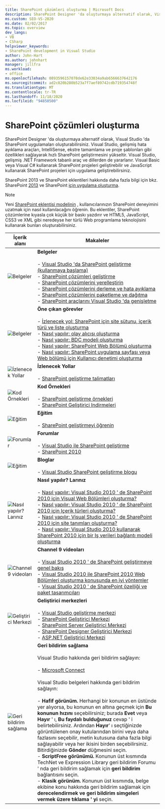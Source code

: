 ```yaml
---
title: SharePoint çözümleri oluşturma | Microsoft Docs
description: SharePoint Designer 'da oluşturmaya alternatif olarak, Visual Studio 'da SharePoint uygulamaları oluşturun.
ms.custom: SEO-VS-2020
ms.date: 02/02/2017
ms.topic: overview
dev_langs:
- VB
- CSharp
helpviewer_keywords:
- SharePoint development in Visual Studio
author: John-Hart
ms.author: johnhart
manager: jillfra
ms.workload:
- office
ms.openlocfilehash: 0893596157078de62e33034a9ab6566637642176
ms.sourcegitcommit: ad2c820b280b523a7f7aef89742cdb719354748f
ms.translationtype: MT
ms.contentlocale: tr-TR
ms.lasthandoff: 11/18/2020
ms.locfileid: "94850500"
---
```

# <a name="create-sharepoint-solutions"></a>SharePoint çözümleri oluşturma
  SharePoint Designer 'da oluşturmaya alternatif olarak, Visual Studio 'da SharePoint uygulamaları oluşturabilirsiniz. Visual Studio, gelişmiş hata ayıklama araçları, IntelliSense, ekstre tamamlama ve proje şablonları gibi özellikleri sağlayarak hızlı SharePoint geliştirmesini yükseltir. Visual Studio, gelişmiş .NET Framework tabanlı araç ve dillerden de yararlanır. Visual Basic veya Visual C# kullanarak SharePoint projeleri geliştirebilir ve JavaScript kullanarak SharePoint projeleri için uygulama geliştirebilirsiniz.

 SharePoint 2013 ve SharePoint eklentileri hakkında daha fazla bilgi için bkz. SharePoint [2013](https://www.microsoft.com/microsoft-365/previous-versions/microsoft-sharepoint-2013) ve SharePoint [için uygulama oluşturma](/sharepoint/dev/sp-add-ins/sharepoint-add-ins).

> [!NOTE]
> Yeni [SharePoint eklentisi modelinin](/sharepoint/dev/sp-add-ins/sharepoint-add-ins) , kullanıcılarınızın SharePoint deneyimini uzatmak için nasıl kullanılacağını öğrenin. Bu eklentiler, SharePoint çözümlerine kıyasla çok küçük bir baskı yazdırır ve HTML5, JavaScript, CSS3 ve XML gibi neredeyse her türlü Web programlama teknolojisini kullanarak bunları oluşturabilirsiniz.

|İçerik alanı|Makaleler|
|-|-|
|![Belgeler](../sharepoint/media/vs-icon-documentation.gif "Belgeler")|**Belgeler**<br /><br /> -   [Visual Studio 'da SharePoint geliştirme &#40;kullanmaya başlama&#41;](../sharepoint/getting-started-sharepoint-development-in-visual-studio.md)<br />-   [SharePoint çözümleri geliştirme](../sharepoint/developing-sharepoint-solutions.md)<br />-   [SharePoint çözümlerini yerelleştirin](../sharepoint/localizing-sharepoint-solutions.md)<br />-   [SharePoint çözümlerini derleme ve hata ayıklama](../sharepoint/building-and-debugging-sharepoint-solutions.md)<br />-   [SharePoint çözümlerini paketleme ve dağıtma](../sharepoint/packaging-and-deploying-sharepoint-solutions.md)<br />-   [SharePoint araçlarını Visual Studio 'da genişletme](../sharepoint/extending-the-sharepoint-tools-in-visual-studio.md)|
|![Belgeler](../sharepoint/media/vs-icon-documentation.gif "Belgeler")|**Öne çıkan görevler**<br /><br /> -   [İzlenecek yol: SharePoint için site sütunu, içerik türü ve liste oluşturma](../sharepoint/walkthrough-create-a-site-column-content-type-and-list-for-sharepoint.md)<br />-   [Nasıl yapılır: olay alıcısı oluşturma](../sharepoint/how-to-create-an-event-receiver.md)<br />-   [Nasıl yapılır: BDC modeli oluşturma](../sharepoint/how-to-create-a-bdc-model.md)<br />-   [Nasıl yapılır: SharePoint Web Bölümü oluşturma](../sharepoint/how-to-create-a-sharepoint-web-part.md)<br />-   [Nasıl yapılır: SharePoint uygulama sayfası veya Web bölümü için Kullanıcı denetimi oluşturma](../sharepoint/how-to-create-a-user-control-for-a-sharepoint-application-page-or-web-part.md)|
|![İzlenecek Yollar](../sharepoint/media/vs-icon-walkthroughs.gif "İzlenecek Yollar")|**İzlenecek Yollar**<br /><br /> -   [SharePoint geliştirme talimatları](../sharepoint/sharepoint-development-walkthroughs.md)|
|![Kod Örnekleri](../sharepoint/media/vs-icon-codesamples.gif "Kod Örnekleri")|**Kod Örnekleri**<br /><br /> -   [SharePoint geliştirme örnekleri](../sharepoint/sharepoint-development-samples.md)<br />-   [SharePoint Geliştirici Indirmeleri](/sharepoint/dev/)|
|![Eğitim](../sharepoint/media/vs-icon-training.gif "Eğitim")|**Eğitim**<br /><br /> -   [SharePoint geliştirmeyi öğrenin](/sharepoint/dev/)|
|![Forumlar](../sharepoint/media/vs-icon-forums.gif "Forumlar")|**Forumlar**<br /><br /> -   [Visual Studio ile SharePoint geliştirme](https://social.msdn.microsoft.com/Forums/vstudio/home?forum=vssharepointdevelopment)<br />-   [SharePoint 2010](https://social.msdn.microsoft.com/Forums/sharepoint/home?category=sharepoint2010,sharepoint)|
|![Eğitim](../sharepoint/media/vs-icon-training.gif "Eğitim")|**Bloglar**<br /><br /> -   [Visual Studio SharePoint geliştirme blogu](/archive/blogs/vssharepointtoolsblog/)|
|![Nasıl yapılır? Larınız](../sharepoint/media/vs-icon-howdoivideos.gif "Nasıl yapılır? Larınız")|**Nasıl yapılır? Larınız**<br /><br /> -   [Nasıl yapılır: Visual Studio 2010 ' de SharePoint 2010 için Visual Web Bölümleri oluşturma?](https://visualstudio.microsoft.com/)<br />-   [Nasıl yapılır: Visual Studio 2010 ' de SharePoint 2010 için Içerik türleri oluşturma?](/previous-versions/visualstudio/visual-studio-2010/dd831853\(v\=vs.100\))<br />-   [Nasıl yapılır: Visual Studio 2010 ' de SharePoint 2010 için site tanımları oluşturma?](/previous-versions/visualstudio/visual-studio-2010/dd831853\(v\=vs.100\))<br />-   [Nasıl yapılır: Visual Studio 2010 kullanarak SharePoint 2010 için bir Iş verileri bağlantı modeli oluşturma](/previous-versions/visualstudio/visual-studio-2010/dd831853\(v\=vs.100\))|
|![Channel 9 videoları](../sharepoint/media/vs-icon-channel9videos.gif "Channel 9 videoları")|**Channel 9 videoları**<br /><br /> -   [Visual Studio 2010 ' de SharePoint geliştirmeye genel bakış](https://channel9.msdn.com/blogs/funkyonex/overview-of-sharepoint-development-in-visual-studio-2010)<br />-   [Visual Studio 2010 ile SharePoint 2010 Web Bölümleri oluşturma konusunda en iyi yöntemler](https://channel9.msdn.com/blogs/funkyonex/best-practices-on-building-sharepoint-2010-web-parts-with-visual-studio-2010)<br />-   [Visual Studio 2010 ' de SharePoint özelliği ve paket tasarımcıları](https://channel9.msdn.com/blogs/funkyonex/sharepoint-feature-and-package-designers-in-visual-studio-2010)|
|![Geliştirici Merkezi](../sharepoint/media/vs-icon-msdndevcenter.gif "Geliştirici Merkezi")|**Geliştirici merkezleri**<br /><br /> -   [Visual Studio geliştirme merkezi](https://visualstudio.microsoft.com/)<br />-   [SharePoint Geliştirici Merkezi](/sharepoint/dev/)<br />-   [SharePoint Server Geliştirici Merkezi](/previous-versions/office/fp161348\(v\=office.15\))<br />-   [SharePoint Designer Geliştirici Merkezi](/previous-versions/office/fp161348\(v\=office.15\))<br />-   [ASP.NET Geliştirici Merkezi](/previous-versions/msdn10/aa336522(v=msdn.10))|
|![Geri bildirim sağlama](../sharepoint/media/vs-icon-feedback.gif "Geri bildirim sağlama")|**Geri bildirim sağlama**<br /><br /> Visual Studio hakkında geri bildirim sağlayın:<br /><br /> -   [Microsoft Connect](/collaborate/connect-redirect)<br /><br /> Visual Studio belgeleri hakkında geri bildirim sağlayın:<br /><br /> -   **Hafif görünüm.** Herhangi bir konunun en üstünde yer alıyorsa, bu konunun en altına geçmek için **Bu konunun hızını** seçebilirsiniz; burada **Evet** veya **Hayır** ' ı, **Bu faydalı bulduğunuz** cevap ' i belirtebilirsiniz. Ardından **Hayır**' ı seçtiğinizde görüntülenen onay kutularından birini veya daha fazlasını seçebilir, metin kutusuna daha fazla bilgi sağlayabilir veya her ikisini birden seçebilirsiniz. Bitirdiğinizde **Gönder** düğmesini seçin.<br />-   **ScriptFree görünümü.** Konunun üst kısmında TechNet ve Expression Library geri bildirim Forumu ' nda geri bildirim sağlamak için **geri bildirim** bağlantısını seçin.<br />-   **Klasik görünüm.** Konunun üst kısmında, belge ekibine konu hakkında geri bildirim sağlamak için **derecelendirmek ve geri bildirim simgeleri vermek üzere tıklama ' yi** seçin.|